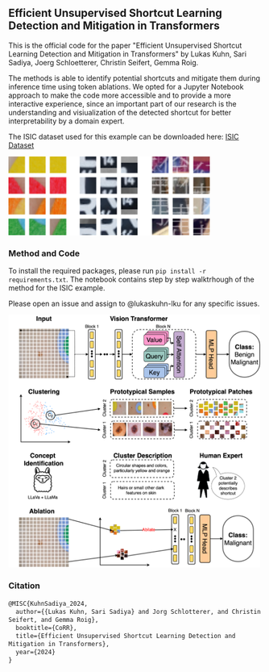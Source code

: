 ## Efficient Unsupervised Shortcut Learning Detection and Mitigation in Transformers

This is the official code for the paper "Efficient Unsupervised Shortcut Learning Detection and Mitigation in Transformers" by Lukas Kuhn, Sari Sadiya, Joerg Schloetterer, Christin Seifert, Gemma Roig.

The methods is able to identify potential shortcuts and mitigate them during inference time using token ablations. We opted for a Jupyter Notebook approach to make the code more accessible and to provide a more interactive experience, since an important part of our research is the understanding and visiualization of the detected shortcut for better interpretability by a domain expert.

The ISIC dataset used for this example can be downloaded here: [ISIC Dataset](https://challenge.isic-archive.com/data/)

<img src="./docs/protoPatches.png" width="400"/>

### Method and Code

To install the required packages, please run `pip install -r requirements.txt`. The notebook contains step by step walktrhough of the method for the ISIC example.

Please open an issue and assign to @lukaskuhn-lku for any specific issues.

<img src="./docs/method.png" width="500"/>

### Citation

```
@MISC{KuhnSadiya_2024,
  author={{Lukas Kuhn, Sari Sadiya} and Jorg Schlotterer, and Christin Seifert, and Gemma Roig},
  booktitle={CoRR}, 
  title={Efficient Unsupervised Shortcut Learning Detection and Mitigation in Transformers}, 
  year={2024}
}
```

